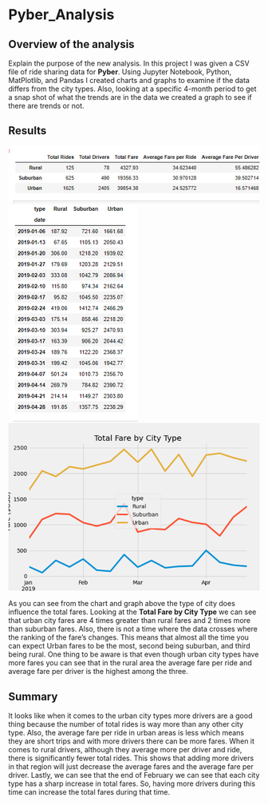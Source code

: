 # Pyber_Analysis

## Overview of the analysis 
Explain the purpose of the new analysis.
In this project I was given a CSV file of ride sharing data for **Pyber**. Using Jupyter Notebook, Python, MatPlotlib, and Pandas I created charts and graphs to examine if the data differs from the city types. Also, looking at a specific 4-month period to get a snap shot of what the trends are in the data we created a graph to see if there are trends or not. 
## Results

![City Data Summary](Resources/city_type.png)
![Weekly Data Chart](Resources/weekly_data.png)
![Pyber Fare Summary](Resources/Pyber_fare_summary.png)

As you can see from the chart and graph above the type of city does influence the total fares. Looking at the **Total Fare by City Type** we can see that urban city fares are 4 times greater than rural fares and 2 times more than suburban fares. Also, there is not a time where the data crosses where the ranking of the fare’s changes. This means that almost all the time you can expect Urban fares to be the most, second being suburban, and third being rural. One thing to be aware is that even though urban city types have more fares you can see that in the rural area the average fare per ride and average fare per driver is the highest among the three.
## Summary 
It looks like when it comes to the urban city types more drivers are a good thing because the number of total rides is way more than any other city type. Also, the average fare per ride in urban areas is less which means they are short trips and with more drivers there can be more fares. When it comes to rural drivers, although they average more per driver and ride, there is significantly fewer total rides. This shows that adding more drivers in that region will just decrease the average fares and the average fare per driver. Lastly, we can see that the end of February we can see that each city type has a sharp increase in total fares. So, having more drivers during this time can increase the total fares during that time.
